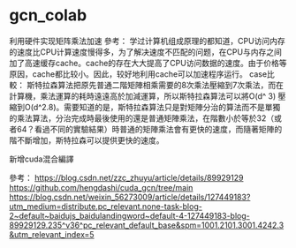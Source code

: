 # gcn_colab
利用硬件实现矩阵乘法加速
參考：
学过计算机组成原理的都知道，CPU访问内存的速度比CPU计算速度慢得多，为了解决速度不匹配的问题，在CPU与内存之间加了高速缓存cache。cache的存在大大提高了CPU访问数据的速度。由于价格等原因，cache都比较小。因此，较好地利用cache可以加速程序运行。
case比較：
斯特拉森算法把原先普通二階矩陣相乘需要的8次乘法壓縮到7次乘法，而在計算機，乘法運算的耗時遠遠高於加減運算，所以斯特拉森算法可以將O(d^ 3) 壓縮到O(d^2.8)。需要知道的是，斯特拉森算法只是對矩陣分治的算法而不是單獨的乘法算法，分治完成時最後使用的還是普通矩陣乘法，在階數小於等於32（或者64？看過不同的實驗結果）時普通的矩陣乘法會有更快的速度，而隨著矩陣的階不斷增加，斯特拉森可以提供更快的速度。


新增cuda混合編譯

參考：
https://blog.csdn.net/zzc_zhuyu/article/details/89929129
https://github.com/hengdashi/cuda_gcn/tree/main
https://blog.csdn.net/weixin_56273009/article/details/127449183?utm_medium=distribute.pc_relevant.none-task-blog-2~default~baidujs_baidulandingword~default-4-127449183-blog-89929129.235^v36^pc_relevant_default_base&spm=1001.2101.3001.4242.3&utm_relevant_index=5
